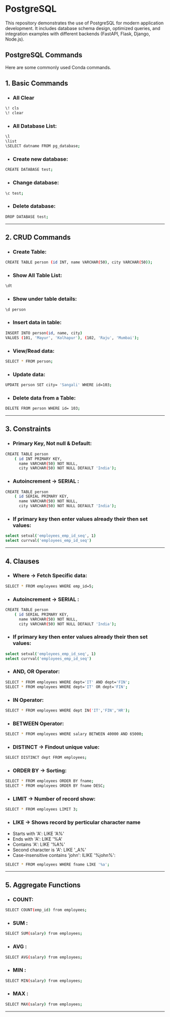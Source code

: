 # PostgreSQL
This repository demonstrates the use of PostgreSQL for modern application development. It includes database schema design, optimized queries, and integration examples with different backends (FastAPI, Flask, Django, Node.js).

## PostgreSQL Commands
Here are some commonly used Conda commands.
## 1. Basic Commands
- ### All Clear
```bash
\! cls
\! clear
```
- ### All Database List:
```bash
\l
\list
\SELECT datname FROM pg_database;
```
- ### Create new database:
```bash
CREATE DATABASE test;
```
- ### Change database:
```bash
\c test;
```
- ### Delete database:
```bash
DROP DATABASE test;
```
---
## 2. CRUD Commands
- ### Create Table:
```bash
CREATE TABLE person (id INT, name VARCHAR(50), city VARCHAR(50));
```
- ### Show All Table List:
```bash
\dt
```
- ### Show under table details:
```bash
\d person
```
- ### Insert data in table:
```bash
INSERT INTO person(id, name, city)
VALUES (101, 'Mayur', 'Kolhapur'), (102, 'Raju', 'Mumbai');
```
- ### View/Read data:
```bash
SELECT * FROM person;
```
- ### Update data:
```bash
UPDATE person SET city= 'Sangali' WHERE id=103;
```
- ### Delete data from a Table:
```bash
DELETE FROM person WHERE id= 103;
```
---
## 3. Constraints
- ### Primary Key, Not null & Default:
```bash
CREATE TABLE person
    ( id INT PRIMARY KEY,
      name VARCHAR(50) NOT NULL,
      city VARCHAR(50) NOT NULL DEFAULT 'India');
```
- ### Autoincrement -> SERIAL :
```bash
CREATE TABLE person
    ( id SERIAL PRIMARY KEY,
      name VARCHAR(50) NOT NULL,
      city VARCHAR(50) NOT NULL DEFAULT 'India');
```
- ### If primary key then enter values already their then set values:
```bash
select setval('employees_emp_id_seq', 1)
select currval('employees_emp_id_seq')
```
---
## 4. Clauses
- ### Where -> Fetch Specific data:
```bash
SELECT * FROM employees WHERE emp_id=5;
```
- ### Autoincrement -> SERIAL :
```bash
CREATE TABLE person
    ( id SERIAL PRIMARY KEY,
      name VARCHAR(50) NOT NULL,
      city VARCHAR(50) NOT NULL DEFAULT 'India');
```
- ### If primary key then enter values already their then set values:
```bash
select setval('employees_emp_id_seq', 1)
select currval('employees_emp_id_seq')
```
- ### AND, OR Operator:
```bash
SELECT * FROM employees WHERE dept='IT' AND dept='FIN';
SELECT * FROM employees WHERE dept='IT' OR dept='FIN';
```
- ### IN Operator:
```bash
SELECT * FROM employees WHERE dept IN('IT','FIN','HR');
```
- ### BETWEEN Operator:
```bash
SELECT * FROM employees WHERE salary BETWEEN 40000 AND 65000;
```
- ### DISTINCT -> Findout unique value:
```bash
SELECT DISTINCT dept FROM employees;
```
- ### ORDER BY -> Sorting:
```bash
SELECT * FROM employees ORDER BY fname;
SELECT * FROM employees ORDER BY fname DESC;
```
- ### LIMIT -> Number of record show:
```bash
SELECT * FROM employees LIMIT 3;
```
- ### LIKE -> Shows record by perticular character name
- Starts with 'A': LIKE 'A%'
- Ends with 'A': LIKE '%A'
- Contains 'A': LIKE '%A%'
- Second character is 'A': LIKE '_A%'
- Case-insensitive contains 'john': ILIKE '%john%':
```bash
SELECT * FROM employees WHERE fname LIKE '%a';
```
---
## 5. Aggregate Functions
- ### COUNT:
```bash
SELECT COUNT(emp_id) from employees;
```
- ### SUM :
```bash
SELECT SUM(salary) from employees;
```
- ### AVG :
```bash
SELECT AVG(salary) from employees;
```
- ### MIN :
```bash
SELECT MIN(salary) from employees;
```
- ### MAX :
```bash
SELECT MAX(salary) from employees;
```
---








